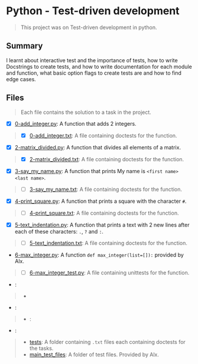 # Python - Test-driven development

> This project was on Test-driven development in python.

## Summary

I learnt about interactive test and the importance of tests, how to write Docstrings to create tests, and how to write documentation for each module and function, what basic option flags to create tests are and how to find edge cases.

## Files

> Each file contains the solution to a task in the project.

- [x] [0-add_integer.py](https://github.com/Ebube-Ochemba/alx-higher_level_programming/blob/master/0x07-python-test_driven_development/0-add_integer.py): A function that adds 2 integers.
> 	- [x] [0-add_integer.txt](https://github.com/Ebube-Ochemba/alx-higher_level_programming/blob/master/0x07-python-test_driven_development/tests/0-add_integer.txt): A file containing doctests for the function.
- [x] [2-matrix_divided.py](https://github.com/Ebube-Ochemba/alx-higher_level_programming/blob/master/0x07-python-test_driven_development/2-matrix_divided.py): A function that divides all elements of a matrix.
>	- [x] [2-matrix_divided.txt](https://github.com/Ebube-Ochemba/alx-higher_level_programming/blob/master/0x07-python-test_driven_development/tests/2-matrix_divided.txt): A file containing doctests for the function.
- [x] [3-say_my_name.py](https://github.com/Ebube-Ochemba/alx-higher_level_programming/blob/master/0x07-python-test_driven_development/3-say_my_name.py): A function that prints My name is `<first name> <last name>`.
>	- [ ] [3-say_my_name.txt](https://github.com/Ebube-Ochemba/alx-higher_level_programming/blob/master/0x07-python-test_driven_development/tests/3-say_my_name.txt): A file containing doctests for the function.
- [x] [4-print_square.py](https://github.com/Ebube-Ochemba/alx-higher_level_programming/blob/master/0x07-python-test_driven_development/4-print_square.py): A function that prints a square with the character `#`.
>	- [ ] [4-print_square.txt](https://github.com/Ebube-Ochemba/alx-higher_level_programming/blob/master/0x07-python-test_driven_development/tests/4-print_square.txt): A file containing doctests for the function.
- [x] [5-text_indentation.py](https://github.com/Ebube-Ochemba/alx-higher_level_programming/blob/master/0x07-python-test_driven_development/5-text_indentation.py): A function that prints a text with 2 new lines after each of these characters: `.`, `?` and `:`.
>	- [ ] [5-text_indentation.txt](https://github.com/Ebube-Ochemba/alx-higher_level_programming/blob/master/0x07-python-test_driven_development/tests/5-text_indentation.txt): A file containing doctests for the function.
- [6-max_integer.py](https://github.com/Ebube-Ochemba/alx-higher_level_programming/blob/master/0x07-python-test_driven_development/6-max_integer.py): A function `def max_integer(list=[]):` provided by Alx.
>	- [ ] [6-max_integer_test.py](https://github.com/Ebube-Ochemba/alx-higher_level_programming/blob/master/0x07-python-test_driven_development/tests/6-max_integer_test.py): A file containing unittests for the function.
- []():
>	- []()
- []():
>	- []():
- []():

> - [tests](https://github.com/Ebube-Ochemba/alx-higher_level_programming/blob/master/0x07-python-test_driven_development/tests): A folder containing `.txt` files each containing doctests for the tasks.
> - [main_test_files](https://github.com/Ebube-Ochemba/alx-higher_level_programming/blob/master/0x07-python-test_driven_development/main_test_files): A folder of test files. Provided by Alx.
